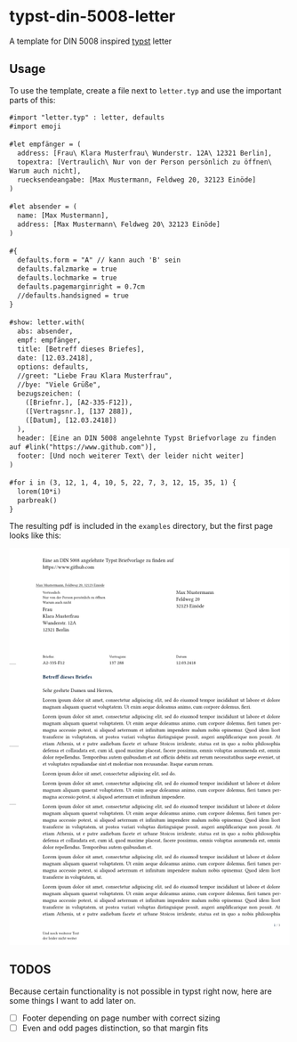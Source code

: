 # typst-din-5008-letter
A template for DIN 5008 inspired [typst](https://typst.app/home) letter

## Usage
To use the template, create a file next to `letter.typ` and use the important parts of this:

```typst
#import "letter.typ" : letter, defaults
#import emoji

#let empfänger = (
  address: [Frau\ Klara Musterfrau\ Wunderstr. 12A\ 12321 Berlin],
  topextra: [Vertraulich\ Nur von der Person persönlich zu öffnen\ Warum auch nicht],
  ruecksendeangabe: [Max Mustermann, Feldweg 20, 32123 Einöde]
)

#let absender = (
  name: [Max Mustermann],
  address: [Max Mustermann\ Feldweg 20\ 32123 Einöde]
)

#{
  defaults.form = "A" // kann auch 'B' sein
  defaults.falzmarke = true
  defaults.lochmarke = true
  defaults.pagemarginright = 0.7cm
  //defaults.handsigned = true
}

#show: letter.with(
  abs: absender,
  empf: empfänger,
  title: [Betreff dieses Briefes],
  date: [12.03.2418],
  options: defaults,
  //greet: "Liebe Frau Klara Musterfrau",
  //bye: "Viele Grüße",
  bezugszeichen: (
    ([Briefnr.], [A2-335-F12]),
    ([Vertragsnr.], [137 288]),
    ([Datum], [12.03.2418])
  ),
  header: [Eine an DIN 5008 angelehnte Typst Briefvorlage zu finden auf #link("https://www.github.com")],
  footer: [Und noch weiterer Text\ der leider nicht weiter]
)

#for i in (3, 12, 1, 4, 10, 5, 22, 7, 3, 12, 15, 35, 1) {
  lorem(10*i)
  parbreak()
}
```

The resulting pdf is included in the `examples` directory, but the first page looks like this:

![example letter 1st page](examples/letter_fst_page.png)

## TODOS
Because certain functionality is not possible in typst right now, here are some things I want to add later on.
- [ ] Footer depending on page number with correct sizing
- [ ] Even and odd pages distinction, so that margin fits
